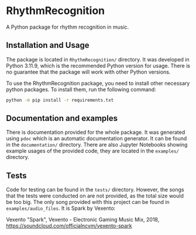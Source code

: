 # RhythmRecognition
A Python package for rhythm recognition in music.

## Installation and Usage
The package is located in `RhythmRecognition/` directory. It was developed in Python 3.11.9, which is the recommended 
Python version for usage. There is no guarantee that the package will work with other Python versions.

To use the RhythmRecognition package, you need to install other necessary python packages. To install
them, run the following command:
```bash
python -m pip install -r requirements.txt
```

## Documentation and examples
There is documentation provided for the whole package. It was generated using `pdoc` 
which is an automatic documentation generator. It can be found in the `documentation/` directory.
There are also Jupyter Notebooks showing example usages of the provided code, they are located in the `examples/` 
directory. 

## Tests
Code for testing can be found in the `tests/` directory. However, the songs that the tests were conducted on are 
not provided, as the total size would be too big. The only song provided with this project
can be found in `examples/audio_files`. It is Spark by Vexento:

Vexento "Spark", Vexento - Electronic Gaming Music Mix, 2018, https://soundcloud.com/officialncvm/vexento-spark



